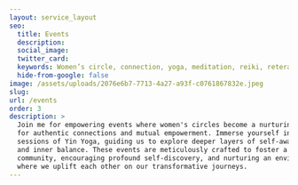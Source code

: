```yaml
---
layout: service_layout
seo:
  title: Events
  description:
  social_image:
  twitter_card:
  keywords: Women’s circle, connection, yoga, meditation, reiki, reterats
  hide-from-google: false
image: /assets/uploads/2076e6b7-7713-4a27-a93f-c0761867832e.jpeg
slug:
url: /events
order: 3
description: >
  Join me for empowering events where women's circles become a nurturing space
  for authentic connections and mutual empowerment. Immerse yourself in tranquil
  sessions of Yin Yoga, guiding us to explore deeper layers of self-awareness
  and inner balance. These events are meticulously crafted to foster a sense of
  community, encouraging profound self-discovery, and nurturing an environment
  where we uplift each other on our transformative journeys.
---
```

